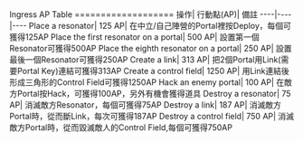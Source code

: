 <head>
<title>Ingress AP Table</title>
<meta http-equiv="content-type" content="text/html; charset=UTF-8">
<link href="mkd.css" rel="stylesheet" type="text/css">
</head>
Ingress AP Table
===================
操作|	行動點(AP)|	備註
----|----|----
Place a resonator|	125 AP|	在中立/自己陣營的Portal裡按Deploy，每個可獲得125AP
Place the first resonator on a portal|	500 AP|	設置第一個Resonator可獲得500AP
Place the eighth resonator on a portal|	250 AP|	設置最後一個Resonator可獲得250AP
Create a link|	313 AP|	把2個Portal用Link(需要Portal Key)連結可獲得313AP
Create a control field|	1250 AP|	用Link連結後形成三角形的Control Field可獲得1250AP
Hack an enemy portal|	100 AP|	在敵方Portal按Hack，可獲得100AP，另外有機會獲得道具
Destroy a resonator|	75 AP|	消滅敵方Resonator，每個可獲得75AP
Destroy a link|	187 AP|	消滅敵方Portal時，從而斷Link，每次可獲得187AP
Destroy a control field|	750 AP|	消滅敵方Portal時，從而毀滅敵人的Control Field,每個可獲得750AP
